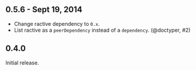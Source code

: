 ## 0.5.6 - Sept 19, 2014

* Change ractive dependency to `0.x`.
* List ractive as a `peerDependency` instead of a `dependency`. (@doctyper, #2)

## 0.4.0

Initial release.

